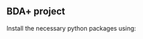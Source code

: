 ## BDA+ project
Install the necessary python packages using: 
```pip3 install -r /path/to/requirements.txt
```
